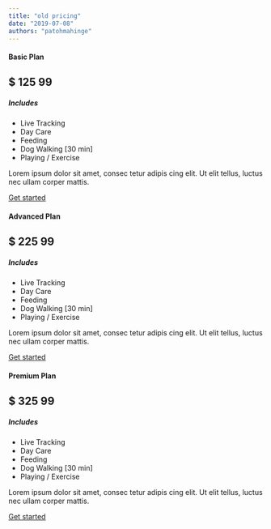 ```yaml
---
title: "old pricing"
date: "2019-07-08"
authors: "patohmahinge"
---
```


#### Basic Plan

## $ 125 99

##### Includes

- Live Tracking
- Day Care
- Feeding
- Dog Walking \[30 min\]
- Playing / Exercise

Lorem ipsum dolor sit amet, consec tetur adipis cing elit. Ut elit tellus, luctus nec ullam corper mattis.

[Get started](#)

#### Advanced Plan

## $ 225 99

##### Includes

- Live Tracking
- Day Care
- Feeding
- Dog Walking \[30 min\]
- Playing / Exercise

Lorem ipsum dolor sit amet, consec tetur adipis cing elit. Ut elit tellus, luctus nec ullam corper mattis.

[Get started](#)

#### Premium Plan

## $ 325 99

##### Includes

- Live Tracking
- Day Care
- Feeding
- Dog Walking \[30 min\]
- Playing / Exercise

Lorem ipsum dolor sit amet, consec tetur adipis cing elit. Ut elit tellus, luctus nec ullam corper mattis.

[Get started](#)
